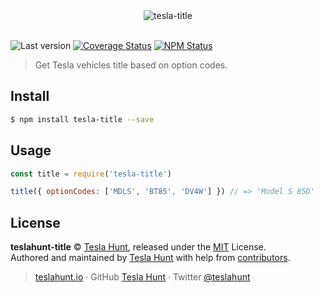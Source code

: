 <div align="center">
  <img src="https://teslahunt.io/banner-red.png" alt="tesla-title">
  <br><br>
</div>

![Last version](https://img.shields.io/github/tag/teslahunt/tesla-title.svg?style=flat-square)
[![Coverage Status](https://img.shields.io/coveralls/teslahunt/tesla-title.svg?style=flat-square)](https://coveralls.io/github/teslahunt/tesla-title)
[![NPM Status](https://img.shields.io/npm/dm/tesla-title.svg?style=flat-square)](https://www.npmjs.org/package/tesla-title)

> Get Tesla vehicles title based on option codes.

## Install

```bash
$ npm install tesla-title --save
```

## Usage

```js
const title = require('tesla-title')

title({ optionCodes: ['MDLS', 'BT85', 'DV4W'] }) // => 'Model S 85D'
```

## License

**teslahunt-title** © [Tesla Hunt](https://teslahunt.io), released under the [MIT](https://github.com/teslahunt/teslahunt-title/blob/master/LICENSE.md) License.<br>
Authored and maintained by [Tesla Hunt](https://teslahunt.io) with help from [contributors](https://github.com/teslahunt/teslahunt-title/contributors).

> [teslahunt.io](https://teslahunt.io) · GitHub [Tesla Hunt](https://github.com/teslahunt) · Twitter [@teslahunt](https://twitter.com/teslahunt)
